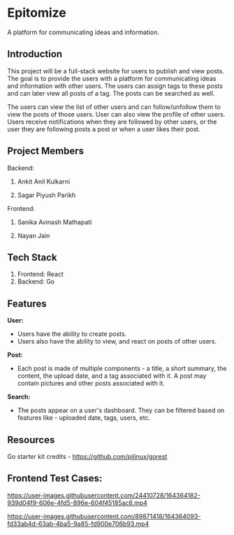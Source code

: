 
# Epitomize

A platform for communicating ideas and information.


## Introduction

This project will be a full-stack website for users to publish and view posts. The goal is to provide the users with a platform for communicating ideas and information with other users. The users can assign tags to these posts and can later view all posts of a tag. The posts can be searched as well.

The users can view the list of other users and can follow/unfollow them to view the posts of those users. User can also view the profile of other users. Users receive notifications when they are followed by other users, or the user they are following posts a post or when a user likes their post.
  

## Project Members

Backend:

1. Ankit Anil Kulkarni

2. Sagar Piyush Parikh

Frontend:

1. Sanika Avinash Mathapati

2. Nayan Jain

  
## Tech Stack

 1. Frontend: React
 2. Backend: Go

   
## Features

**User:**

- Users have the ability to create posts.  
- Users also have the ability to view, and react on posts of other users.
 

**Post:**

 - Each post is made of multiple components - a title, a short summary, the content, the upload date, and a tag associated with it. A post may contain pictures and other posts associated with it.

**Search:**

 - The posts appear on a user's dashboard. They can be filtered based on features like - uploaded date, tags, users, etc.

## Resources

Go starter kit credits - https://github.com/pilinux/gorest

## Frontend Test Cases:


https://user-images.githubusercontent.com/24410728/164364182-939d04f9-606e-4fd5-896e-604f45185ac8.mp4


https://user-images.githubusercontent.com/89871418/164364093-fd33ab4d-63ab-4ba5-9a85-fd900e706b93.mp4
